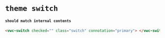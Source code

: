 # `theme switch`

#### `should match internal contents`

```html
<vwc-switch checked="" class="switch" connotation="primary"> </vwc-switch>
```
